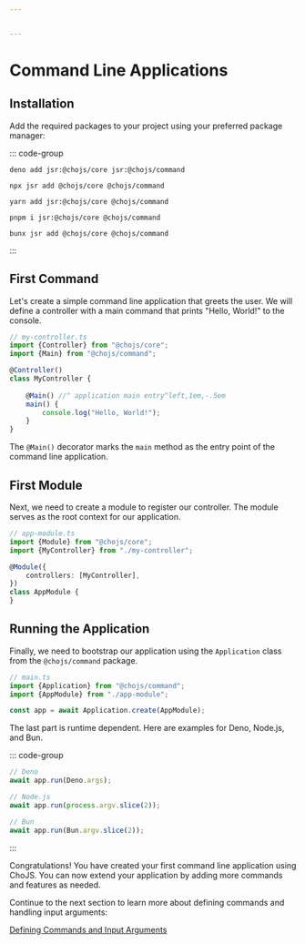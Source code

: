 ```yaml
---


---
```


# Command Line Applications

## Installation

Add the required packages to your project using your preferred package manager:

::: code-group

```shell [deno]
deno add jsr:@chojs/core jsr:@chojs/command
```

```shell [npm]
npx jsr add @chojs/core @chojs/command
```

```shell [yarn]
yarn add jsr:@chojs/core @chojs/command
```

```shell [pnpm]
pnpm i jsr:@chojs/core @chojs/command
```

```shell [bun]
bunx jsr add @chojs/core @chojs/command
```

:::

## First Command

Let's create a simple command line application that greets the user. We will define a controller with a main command
that prints "Hello, World!" to the console.

```ts
// my-controller.ts
import {Controller} from "@chojs/core";
import {Main} from "@chojs/command";

@Controller()
class MyController {
    
    @Main() //^ application main entry^left,1em,-.5em
    main() {
        console.log("Hello, World!");
    }
}
```

The `@Main()` decorator marks the `main` method as the entry point of the command line application.

## First Module

Next, we need to create a module to register our controller. The module serves as the root context for our application.

```ts
// app-module.ts
import {Module} from "@chojs/core";
import {MyController} from "./my-controller";

@Module({
    controllers: [MyController],
})
class AppModule {
}
```

## Running the Application

Finally, we need to bootstrap our application using the `Application` class from the `@chojs/command` package.

```ts
// main.ts
import {Application} from "@chojs/command";
import {AppModule} from "./app-module";

const app = await Application.create(AppModule);
```

The last part is runtime dependent. Here are examples for Deno, Node.js, and Bun.

::: code-group

```ts [deno]
// Deno
await app.run(Deno.args);
```

```ts [node]
// Node.js
await app.run(process.argv.slice(2));
```

```ts [bun]
// Bun
await app.run(Bun.argv.slice(2));
```

:::

Congratulations! You have created your first command line application using ChoJS. You can now extend your application
by adding more commands and features as needed.

Continue to the next section to learn more about defining commands and handling input arguments:

[Defining Commands and Input Arguments](cmd-02-defining-commands.md)